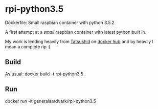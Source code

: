 # rpi-python3.5
Dockerfile: Small raspbian container with python 3.5.2

A first attempt at a *small* raspbian container with latest python built in.

My work is lending heavily from [Tatsushid](https://hub.docker.com/u/tatsushid/) on [docker hub](http://hub.docker.com) and by heavily I mean a complete rip :)

## Build
As usual:
docker build -t rpi-python3.5 .

## Run
docker run -it generalaardvark/rpi-python3.5
